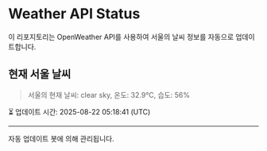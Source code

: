 
# Weather API Status

이 리포지토리는 OpenWeather API를 사용하여 서울의 날씨 정보를 자동으로 업데이트합니다.

## 현재 서울 날씨
> 서울의 현재 날씨: clear sky, 온도: 32.9°C, 습도: 56%

⏳ 업데이트 시간: 2025-08-22 05:18:41 (UTC)

---
자동 업데이트 봇에 의해 관리됩니다.
